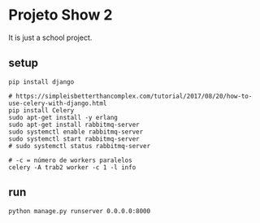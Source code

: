 # Projeto Show 2

It is just a school project.

## setup
```
pip install django

# https://simpleisbetterthancomplex.com/tutorial/2017/08/20/how-to-use-celery-with-django.html
pip install Celery
sudo apt-get install -y erlang
sudo apt-get install rabbitmq-server
sudo systemctl enable rabbitmq-server
sudo systemctl start rabbitmq-server
# sudo systemctl status rabbitmq-server

# -c = número de workers paralelos
celery -A trab2 worker -c 1 -l info

```

## run
```
python manage.py runserver 0.0.0.0:8000
```
